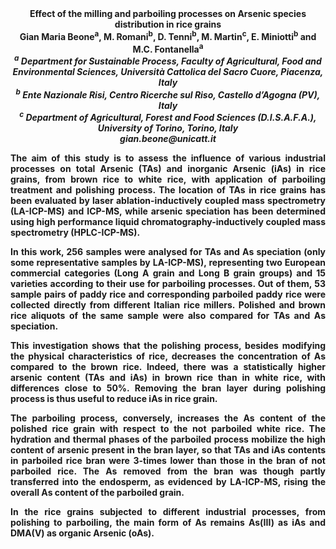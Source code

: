 <center><strong>Effect of the milling and parboiling processes on Arsenic species
distribution in rice grains<strong>

<center><strong>Gian Maria Beone<sup>a</sup></strong>, M. Romani<sup>b</sup>, D. Tenni<sup>b</sup>, M. Martin<sup>c</sup>, E.
Miniotti<sup>b</sup> and M.C. Fontanella<sup>a</sup>

<center><i><sup>a</sup> Department for Sustainable Process, Faculty of Agricultural, Food
and Environmental Sciences, Università Cattolica del Sacro Cuore,
Piacenza, Italy</i>

<center><i><sup>b</sup> Ente Nazionale Risi, Centro Ricerche sul Riso, Castello d’Agogna (PV), Italy</i>

<center><i><sup>c</sup> Department of Agricultural, Forest and Food Sciences
(D.I.S.A.F.A.), University of Torino, Torino, Italy</i>

<center><i>gian.beone@unicatt.it</i>

<p style=text-align:justify>The aim of this study is to assess the influence of various industrial
processes on total Arsenic (TAs) and inorganic Arsenic (iAs) in rice
grains, from brown rice to white rice, with application of parboiling
treatment and polishing process. The location of TAs in rice grains has
been evaluated by laser ablation-inductively coupled mass spectrometry
(LA-ICP-MS) and ICP-MS, while arsenic speciation has been determined
using high performance liquid chromatography-inductively coupled mass
spectrometry (HPLC-ICP-MS).

<p style=text-align:justify>In this work, 256 samples were analysed for TAs and As speciation (only
some representative samples by LA-ICP-MS), representing two European
commercial categories (Long A grain and Long B grain groups) and 15
varieties according to their use for parboiling processes. Out of them,
53 sample pairs of paddy rice and corresponding parboiled paddy rice
were collected directly from different Italian rice millers. Polished
and brown rice aliquots of the same sample were also compared for TAs
and As speciation.

<p style=text-align:justify>This investigation shows that the polishing process, besides modifying
the physical characteristics of rice, decreases the concentration of As
compared to the brown rice. Indeed, there was a statistically higher
arsenic content (TAs and iAs) in brown rice than in white rice, with
differences close to 50%. Removing the bran layer during polishing
process is thus useful to reduce iAs in rice grain.

<p style=text-align:justify>The parboiling process, conversely, increases the As content of the
polished rice grain with respect to the not parboiled white rice. The
hydration and thermal phases of the parboiled process mobilize the high
content of arsenic present in the bran layer, so that TAs and iAs
contents in parboiled rice bran were 3-times lower than those in the
bran of not parboiled rice. The As removed from the bran was though
partly transferred into the endosperm, as evidenced by LA-ICP-MS, rising
the overall As content of the parboiled grain.

<p style=text-align:justify>In the rice grains subjected to different industrial processes, from
polishing to parboiling, the main form of As remains As(III) as iAs and
DMA(V) as organic Arsenic (oAs).
